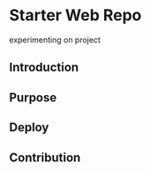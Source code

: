 # Starter Web Repo
 experimenting on project
## Introduction

## Purpose

## Deploy

## Contribution



